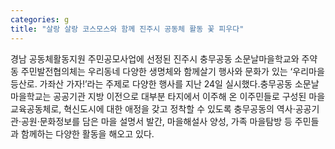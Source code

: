 ```yaml
---
categories: g
title: "살랑 살랑 코스모스와 함께 진주시 공동체 활동 꽃 피우다"
---
```

경남 공동체활동지원 주민공모사업에 선정된 진주시 충무공동 소문날마을학교와 주약동 주민발전협의체는 우리동네 다양한 생명체와 함께살기 행사와 문화가 있는 ‘우리마을 등산로. 가좌산 가자!’라는 주제로 다양한 행사를 지난 24일 실시했다.충무공동 소문날마을학교는 공공기관 지방 이전으로 대부분 타지에서 이주해 온 이주민들로 구성된 마을교육공동체로, 혁신도시에 대한 애정을 갖고 정착할 수 있도록 충무공동의 역사·공공기관·공원·문화정보를 담은 마을 설명서 발간, 마을해설사 양성, 가족 마을탐방 등 주민들과 함께하는 다양한 활동을 해오고 있다.